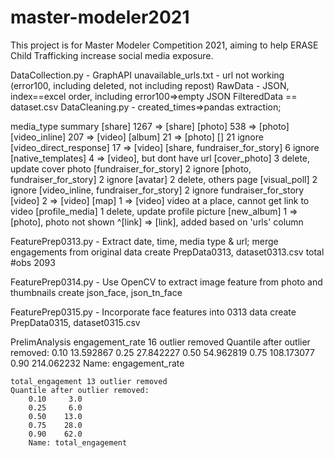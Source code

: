 # master-modeler2021


This project is for Master Modeler Competition 2021, aiming to help ERASE Child Trafficking increase social media exposure.


DataCollection.py - GraphAPI
unavailable_urls.txt - url not working (error100, including deleted, not including repost)
RawData - JSON, index==excel order, including error100=>empty JSON
FilteredData == dataset.csv
DataCleaning.py - created_times=>pandas extraction; 


media_type summary
[share]                                 1267	=> [share]
[photo]                                  538	=> [photo]
[video_inline]                           207	=> [video]
[album]                                   21	=> [photo]
[]                                        21	ignore
[video_direct_response]                   17	=> [video]
[share, fundraiser_for_story]              6	ignore
[native_templates]                         4	=> [video], but dont have url
[cover_photo]                              3	delete, update cover photo
[fundraiser_for_story]                     2	ignore
[photo, fundraiser_for_story]              2	ignore
[avatar]                                   2	delete, others page
[visual_poll]                              2	ignore
[video_inline, fundraiser_for_story]       2 	ignore fundraiser_for_story
[video]                                    2	=> [video]
[map]                                      1	=> [video] video at a place, cannot get link to video
[profile_media]                            1    delete, update profile picture
[new_album]                                1    => [photo], photo not shown
^[link]											=> [link], added based on 'urls' column


FeaturePrep0313.py - Extract date, time, media type & url; merge engagements from original data
	create PrepData0313, dataset0313.csv
	total #obs 2093


FeaturePrep0314.py - Use OpenCV to extract image feature from photo and thumbnails
	create json_face, json_tn_face


FeaturePrep0315.py - Incorporate face features into 0313 data
	create PrepData0315, dataset0315.csv


PrelimAnalysis
	engagement_rate 16 outlier removed
	Quantile after outlier removed: 
		0.10     13.592867
		0.25     27.842227
		0.50     54.962819
		0.75    108.173077
		0.90    214.062232
		Name: engagement_rate

	total_engagement 13 outlier removed
	Quantile after outlier removed: 
		0.10     3.0
		0.25     6.0
		0.50    13.0
		0.75    28.0
		0.90    62.0
		Name: total_engagement
